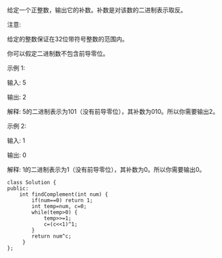 给定一个正整数，输出它的补数。补数是对该数的二进制表示取反。

注意:

给定的整数保证在32位带符号整数的范围内。

你可以假定二进制数不包含前导零位。

示例 1:

输入: 5

输出: 2

解释: 5的二进制表示为101（没有前导零位），其补数为010。所以你需要输出2。

示例 2:

输入: 1

输出: 0

解释: 1的二进制表示为1（没有前导零位），其补数为0。所以你需要输出0。
```
class Solution {
public:
    int findComplement(int num) {
        if(num==0) return 1;
        int temp=num, c=0;
        while(temp>0) {
            temp>>=1;
            c=(c<<1)^1;
        }
        return num^c;
     } 
};
```